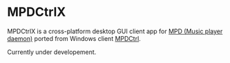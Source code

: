# MPDCtrlX

MPDCtrlX is a cross-platform desktop GUI client app for [MPD (Music player daemon)](http://www.musicpd.org/) ported from Windows client [MPDCtrl](https://github.com/torum/MPDCtrl).  

Currently under developement.
